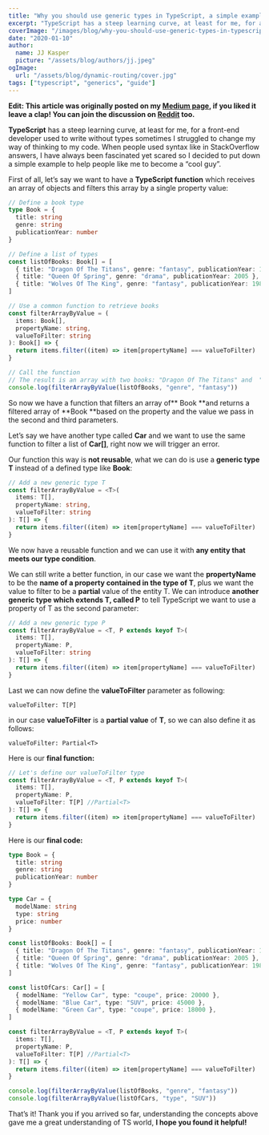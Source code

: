 ```yaml
---
title: "Why you should use generic types in TypeScript, a simple example"
excerpt: "TypeScript has a steep learning curve, at least for me, for a front-end developer used to write without types sometimes I struggled to change my way of thinking to my code."
coverImage: "/images/blog/why-you-should-use-generic-types-in-typescript.jpg"
date: "2020-01-10"
author:
  name: JJ Kasper
  picture: "/assets/blog/authors/jj.jpeg"
ogImage:
  url: "/assets/blog/dynamic-routing/cover.jpg"
tags: ["typescript", "generics", "guide"]
---
```


**Edit: This article was originally posted on my [Medium page](https://medium.com/@rivoltafilippo/why-you-should-use-generic-types-in-typescript-a-simple-example-4708e69a003b), if you liked it leave a clap! You can join the discussion on [Reddit](https://www.reddit.com/r/javascript/comments/emd65j/why_you_should_use_generic_types_in_typescript_a/) too.**

**TypeScript** has a steep learning curve, at least for me, for a front-end developer used to write without types sometimes I struggled to change my way of thinking to my code.
When people used syntax like **<T extends key of P>** in StackOverflow answers, I have always been fascinated yet scared so I decided to put down a simple example to help people like me to become a “cool guy”.

First of all, let’s say we want to have a **TypeScript function** which receives an array of objects and filters this array by a single property value:

```typescript
// Define a book type
type Book = {
  title: string
  genre: string
  publicationYear: number
}

// Define a list of types
const listOfBooks: Book[] = [
  { title: "Dragon Of The Titans", genre: "fantasy", publicationYear: 1992 },
  { title: "Queen Of Spring", genre: "drama", publicationYear: 2005 },
  { title: "Wolves Of The King", genre: "fantasy", publicationYear: 1988 },
]

// Use a common function to retrieve books
const filterArrayByValue = (
  items: Book[],
  propertyName: string,
  valueToFilter: string
): Book[] => {
  return items.filter((item) => item[propertyName] === valueToFilter)
}

// Call the function
// The result is an array with two books: "Dragon Of The Titans" and  "Wolves Of The King"
console.log(filterArrayByValue(listOfBooks, "genre", "fantasy"))
```

So now we have a function that filters an array of** Book **and returns a filtered array of **Book **based on the property and the value we pass in the second and third parameters.

Let’s say we have another type called **Car** and we want to use the same function to filter a list of **Car[]**, right now we will trigger an error.

Our function this way is **not reusable**, what we can do is use a **generic type T** instead of a defined type like **Book**:

```typescript
// Add a new generic type T
const filterArrayByValue = <T>(
  items: T[],
  propertyName: string,
  valueToFilter: string
): T[] => {
  return items.filter((item) => item[propertyName] === valueToFilter)
}
```

We now have a reusable function and we can use it with **any entity that meets our type condition**.

We can still write a better function, in our case we want the **propertyName** to be the **name of a property contained in the type of T**, plus we want the value to filter to be a **partial** value of the entity T. We can introduce **another generic type which extends T, called P** to tell TypeScript we want to use a property of T as the second parameter:

```typescript
// Add a new generic type P
const filterArrayByValue = <T, P extends keyof T>(
  items: T[],
  propertyName: P,
  valueToFilter: string
): T[] => {
  return items.filter((item) => item[propertyName] === valueToFilter)
}
```

Last we can now define the **valueToFilter** parameter as following:

`valueToFilter: T[P] `

in our case **valueToFilter** is a **partial value** of **T**, so we can also define it as follows:

`valueToFilter: Partial<T>`

Here is our **final function:**

```typescript
// Let's define our valueToFilter type
const filterArrayByValue = <T, P extends keyof T>(
  items: T[],
  propertyName: P,
  valueToFilter: T[P] //Partial<T>
): T[] => {
  return items.filter((item) => item[propertyName] === valueToFilter)
}
```

Here is our **final code:**

```typescript
type Book = {
  title: string
  genre: string
  publicationYear: number
}

type Car = {
  modelName: string
  type: string
  price: number
}

const listOfBooks: Book[] = [
  { title: "Dragon Of The Titans", genre: "fantasy", publicationYear: 1992 },
  { title: "Queen Of Spring", genre: "drama", publicationYear: 2005 },
  { title: "Wolves Of The King", genre: "fantasy", publicationYear: 1988 },
]

const listOfCars: Car[] = [
  { modelName: "Yellow Car", type: "coupe", price: 20000 },
  { modelName: "Blue Car", type: "SUV", price: 45000 },
  { modelName: "Green Car", type: "coupe", price: 18000 },
]

const filterArrayByValue = <T, P extends keyof T>(
  items: T[],
  propertyName: P,
  valueToFilter: T[P] //Partial<T>
): T[] => {
  return items.filter((item) => item[propertyName] === valueToFilter)
}

console.log(filterArrayByValue(listOfBooks, "genre", "fantasy"))
console.log(filterArrayByValue(listOfCars, "type", "SUV"))
```

That’s it! Thank you if you arrived so far, understanding the concepts above gave me a great understanding of TS world, **I hope you found it helpful!**
